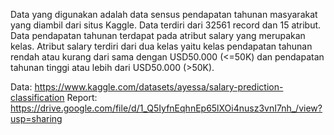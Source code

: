 Data yang digunakan adalah data sensus pendapatan tahunan masyarakat yang diambil dari situs Kaggle. Data terdiri dari  32561 record dan 15 atribut. Data pendapatan tahunan terdapat pada atribut salary yang merupakan kelas. Atribut salary terdiri dari dua kelas yaitu kelas pendapatan tahunan rendah atau kurang dari sama dengan USD50.000 (<=50K) dan pendapatan tahunan tinggi atau lebih dari USD50.000 (>50K). 

Data: https://www.kaggle.com/datasets/ayessa/salary-prediction-classification
Report: https://drive.google.com/file/d/1_Q5IyfnEqhnEp65lXOi4nusz3vnI7nh_/view?usp=sharing
